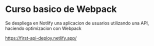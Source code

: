 # Curso basico de Webpack

Se despliega en Notlify una aplicacion de usuarios utilizando una API, haciendo optimizacion con Webpack

https://first-api-deploy.netlify.app/
